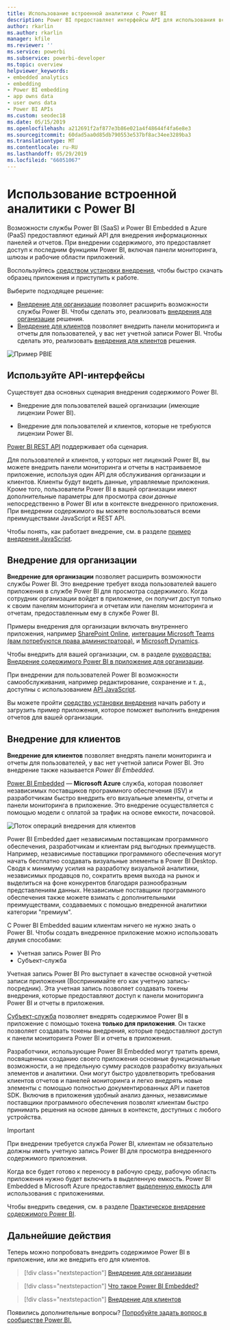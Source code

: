 ```yaml
---
title: Использование встроенной аналитики с Power BI
description: Power BI предоставляет интерфейсы API для использования встроенной аналитики для панелей мониторинга и отчетов в приложениях. Узнайте, как использовать программное обеспечение и инструменты для встроенной аналитики и бизнес-аналитики в PaaS- и SaaS-окружении Power BI.
author: rkarlin
ms.author: rkarlin
manager: kfile
ms.reviewer: ''
ms.service: powerbi
ms.subservice: powerbi-developer
ms.topic: overview
helpviewer_keywords:
- embedded analytics
- embedding
- Power BI embedding
- app owns data
- user owns data
- Power BI APIs
ms.custom: seodec18
ms.date: 05/15/2019
ms.openlocfilehash: a212691f2af877e3b86e021a4f48644f4fa6e8e3
ms.sourcegitcommit: 60dad5aa0d85db790553e537bf8ac34ee3289ba3
ms.translationtype: MT
ms.contentlocale: ru-RU
ms.lasthandoff: 05/29/2019
ms.locfileid: "66051067"
---
```

# <a name="embedded-analytics-with-power-bi"></a>Использование встроенной аналитики с Power BI

Возможности службы Power BI (SaaS) и Power BI Embedded в Azure (PaaS) предоставляют единый API для внедрения информационных панелей и отчетов. При внедрении содержимого, это предоставляет доступ к последним функциям Power BI, включая панели мониторинга, шлюзы и рабочие области приложений.

Воспользуйтесь [средством установки внедрения](https://aka.ms/embedsetup), чтобы быстро скачать образец приложения и приступить к работе.

Выберите подходящее решение:

* [Внедрение для организации](embedding.md#embedding-for-your-organization) позволяет расширить возможности службы Power BI. Чтобы сделать это, реализовать [внедрения для организации](https://aka.ms/embedsetup/UserOwnsData) решения.
* [Внедрение для клиентов](embedding.md#embedding-for-your-customers) позволяет внедрить панели мониторинга и отчеты для пользователей, у вас нет учетной записи Power BI. Чтобы сделать это, реализовать [внедрения для клиентов](https://aka.ms/embedsetup/AppOwnsData) решения.

![Пример PBIE](media/what-can-you-do/what-can-you-do-02.png)

## <a name="use-apis"></a>Используйте API-интерфейсы

Существует два основных сценария внедрения содержимого Power BI.
- Внедрение для пользователей вашей организации (имеющие лицензии Power BI). 
 
- Внедрение для пользователей и клиентов, которые не требуются лицензии Power BI. 

[Power BI REST API](https://docs.microsoft.com/rest/api/power-bi/) поддерживает оба сценария.

Для пользователей и клиентов, у которых нет лицензий Power BI, вы можете внедрить панели мониторинга и отчеты в настраиваемое приложение, используя один API для обслуживания организации и клиентов. Клиенты будут видеть данные, управляемые приложения. Кроме того, пользователи Power BI в вашей организации имеют дополнительные параметры для просмотра *свои данные* непосредственно в Power BI или в контексте внедренного приложения. При внедрении содержимого вы можете воспользоваться всеми преимуществами JavaScript и REST API.

Чтобы понять, как работает внедрение, см. в разделе [пример внедрения JavaScript](https://microsoft.github.io/PowerBI-JavaScript/demo/).

## <a name="embedding-for-your-organization"></a>Внедрение для организации

**Внедрение для организации** позволяет расширить возможности службы Power BI. Это внедрение требует входа пользователей вашего приложения в службе Power BI для просмотра содержимого. Когда сотрудник организации войдет в приложение, он получит доступ только к своим панелям мониторинга и отчетам или панелям мониторинга и отчетам, предоставленным ему в службе Power BI.

Примеры внедрения для организации включать внутреннего приложения, например [SharePoint Online](https://powerbi.microsoft.com/blog/integrate-power-bi-reports-in-sharepoint-online/), [интеграции Microsoft Teams (вам потребуются права администратора)](https://powerbi.microsoft.com/blog/power-bi-teams-up-with-microsoft-teams/), и [Microsoft Dynamics](https://docs.microsoft.com/dynamics365/customer-engagement/basics/add-edit-power-bi-visualizations-dashboard).

Чтобы внедрить для вашей организации, см. в разделе [руководства: Внедрение содержимого Power BI в приложение для организации](embed-sample-for-your-organization.md).

При внедрении для пользователей Power BI возможности самообслуживания, например редактирование, сохранение и т. д., доступны с использованием [API JavaScript](https://github.com/Microsoft/PowerBI-JavaScript).

Вы можете пройти [средство установки внедрения](https://aka.ms/embedsetup/UserOwnsData) начать работу и загрузить пример приложения, которое поможет выполнить внедрения отчетов для вашей организации.

## <a name="embedding-for-your-customers"></a>Внедрение для клиентов

**Внедрение для клиентов** позволяет внедрять панели мониторинга и отчеты для пользователей, у вас нет учетной записи Power BI. Это внедрение также называется *Power BI Embedded*.

[Power BI Embedded](azure-pbie-what-is-power-bi-embedded.md) — **Microsoft Azure** служба, которая позволяет независимых поставщиков программного обеспечения (ISV) и разработчикам быстро внедрить его визуальные элементы, отчеты и панели мониторинга в приложение. Это внедрение осуществляется с помощью модели с оплатой за трафик на основе емкости, почасовой.

![Поток операций внедрения для клиентов](media/embedding/powerbi-embed-flow.png)

Power BI Embedded дает независимым поставщикам программного обеспечения, разработчикам и клиентам ряд выгодных преимуществ. Например, независимые поставщики программного обеспечения могут начать бесплатно создавать визуальные элементы в Power BI Desktop. Сводя к минимуму усилия на разработку визуальной аналитики, независимых продавцов по, сократить время выхода на рынок и выделиться на фоне конкурентов благодаря разнообразным представлениям данных. Независимые поставщики программного обеспечения также можете взимать с дополнительными преимуществами, создаваемых с помощью внедренной аналитики категории "премиум".

С Power BI Embedded вашим клиентам ничего не нужно знать о Power BI. Чтобы создать внедренное приложение можно использовать двумя способами:
- Учетная запись Power BI Pro 
- Субъект-служба 

Учетная запись Power BI Pro выступает в качестве основной учетной записи приложения (Воспринимайте его как учетную запись-посредник). Эта учетная запись позволяет создавать токены внедрения, которые предоставляют доступ к панели мониторинга Power BI и отчеты в приложения.

[Субъект-служба](embed-service-principal.md) позволяет внедрять содержимое Power BI в приложение с помощью токена **только для приложения**. Он также позволяет создавать токены внедрения, которые предоставляют доступ к панели мониторинга Power BI и отчеты в приложения.

Разработчики, использующие Power BI Embedded могут тратить время, посвященных созданию своего приложения основные функциональные возможности, а не предельную сумму расходов разработку визуальных элементов и аналитики. Они могут быстро удовлетворить требования клиентов отчетов и панелей мониторинга и легко внедрять новые элементы с помощью полностью документированных API и пакетов SDK. Включив в приложения удобный анализ данных, независимые поставщики программного обеспечения позволят клиентам быстро принимать решения на основе данных в контексте, доступных с любого устройства.

> [!IMPORTANT]
> При внедрении требуется служба Power BI, клиентам не обязательно должны иметь учетную запись Power BI для просмотра внедренного содержимого приложения. 

Когда все будет готово к переносу в рабочую среду, рабочую область приложения нужно будет включить в выделенную емкость. Power BI Embedded в Microsoft Azure предоставляет [выделенную емкость](azure-pbie-create-capacity.md) для использования с приложениями.

Чтобы внедрить сведения, см. в разделе [Практическое внедрение содержимого Power BI](embed-sample-for-customers.md).

## <a name="next-steps"></a>Дальнейшие действия

Теперь можно попробовать внедрить содержимое Power BI в приложение, или же внедрить его для клиентов.

> [!div class="nextstepaction"]
> [Внедрение для организации](embed-sample-for-your-organization.md)

> [!div class="nextstepaction"]
> [Что такое Power BI Embedded?](azure-pbie-what-is-power-bi-embedded.md)

> [!div class="nextstepaction"]
>[Внедрение для клиентов](embed-sample-for-customers.md)

Появились дополнительные вопросы? [Попробуйте задать вопрос в сообществе Power BI.](http://community.powerbi.com/)
